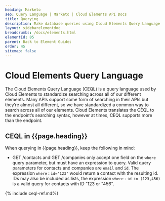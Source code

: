 ```yaml
---
heading: Marketo
seo: Query Language | Marketo | Cloud Elements API Docs
title: Querying
description: Make database queries using Cloud Elements Query Language.
layout: sidebarelementdoc
breadcrumbs: /docs/elements.html
elementId: 85
parent: Back to Element Guides
order: 45
sitemap: false
---
```


# Cloud Elements Query Language

The Cloud Elements Query Language (CEQL) is a query language used by Cloud Elements to standardize searching across all of our different elements. Many APIs support some form of searching in their APIs but they’re almost all different, so we have standardized a common way to search across all of our elements. Cloud Elements translates the CEQL to the endpoint’s searching syntax, however at times, CEQL supports more than the endpoint.

## CEQL in {{page.heading}}

When querying in {{page.heading}}, keep the following in mind:

* GET /contacts and GET /companies only accept one field on the `where` query parameter, but must have an expression to query. Valid query parameters for contacts and companies are `email` and `id`. The expression `where` : `id='123'` would return a contact with the resulting id.  IDs may also be included as lists, the expression `where` : `id in (123,456)` is a valid query for contacts with ID "123 or "456".

{% include ceql-ref.md%}
